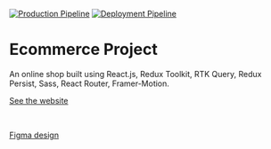[![Production Pipeline](https://github.com/cthulhuscode/react-ecommerce-project/actions/workflows/production.yml/badge.svg)](https://github.com/cthulhuscode/react-ecommerce-project/actions/workflows/production.yml)
[![Deployment Pipeline](https://github.com/cthulhuscode/react-ecommerce-project/actions/workflows/pipeline.yml/badge.svg)](https://github.com/cthulhuscode/react-ecommerce-project/actions/workflows/pipeline.yml)

# Ecommerce Project

An online shop built using React.js, Redux Toolkit, RTK Query, Redux Persist, Sass, React Router, Framer-Motion.

[See the website](https://tot-ecommerce-project.netlify.app/)

<br>

[Figma design](<https://www.figma.com/file/2T3rSj6W8YsC7qUB2h7fW1/Shoppe-(Community)?node-id=0%3A1&t=ereAXRmU79RwjkMD-0>)
